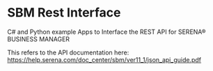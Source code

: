 # SBM Rest Interface
C# and Python example Apps to Interface the REST API for SERENA® BUSINESS MANAGER

This refers to the API documentation here:
https://help.serena.com/doc_center/sbm/ver11_1/json_api_guide.pdf
